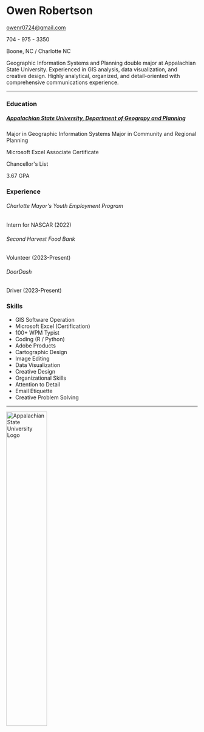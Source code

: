 # Owen Robertson

<owenr0724@gmail.com>

704 - 975 - 3350

Boone, NC / Charlotte NC

Geographic Information Systems and Planning double major at Appalachian State University. Experienced in GIS analysis, data visualization, and creative design. Highly analytical, organized, and detail-oriented with comprehensive communications experience.

---

### Education

##### [Appalachian State University, Department of Geograpy and Planning](https://geo.appstate.edu)

Major in Geographic Information Systems
Major in Community and Regional Planning

Microsoft Excel Associate Certificate

Chancellor's List

3.67 GPA

### Experience

###### Charlotte Mayor's Youth Employment Program
Intern for NASCAR (2022)

###### Second Harvest Food Bank
Volunteer (2023-Present)

###### DoorDash
Driver (2023-Present)

### Skills

* GIS Software Operation
* Microsoft Excel (Certification)
* 100+ WPM Typist
* Coding (R / Python)
* Adobe Products
* Cartographic Design
* Image Editing
* Data Visualization
* Creative Design
* Organizational Skills
* Attention to Detail
* Email Etiquette
* Creative Problem Solving

---

<img src="./applogo.png" alt="Appalachian State University Logo" width="46%"/>